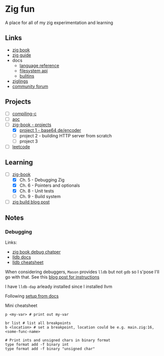 # Zig fun

A place for all of my zig experimentation and learning

## Links

- [zig book](https://pedropark99.github.io/zig-book/)
- [zig guide](https://zig.guide/master/)
- docs
  - [language reference](https://ziglang.org/documentation/master/)
  - [filesystem api](https://ziglang.org/documentation/master/std/#std.fs)
  - [bulitins](https://ziglang.org/documentation/master/#Builtin-Functions)
- [ziglings](https://codeberg.org/ziglings/exercises/#ziglings)
- [community forum](https://ziggit.dev/)

## Projects

- [ ] [compiling-c](./projects/compiling-c/README.md)
- [ ] [aoc](./projects/aoc/README.md)
- [ ] [zig-book - projects](https://pedropark99.github.io/zig-book/)
  - [x] [project 1 - base64 de/encoder](./projects/zig-book/project-1/main.zig)
  - [ ] project 2 - building HTTP server from scratch
  - [ ] project 3
- [ ] [leetcode](./projects/leetcode/README.md)

## Learning

- [ ] [zig-book](https://pedropark99.github.io/zig-book/)
  - [x] Ch. 5 - Debugging Zig
  - [x] Ch. 6 - Pointers and optionals
  - [x] Ch. 8 - Unit tests
  - [ ] Ch. 9 - Build system
- [ ] [zig build blog post](https://zig.news/xq/zig-build-explained-part-1-59lf)

## Notes

### Debugging

Links:
- [zig book debug chatper](https://pedropark99.github.io/zig-book/Chapters/02-debugging.html#fn3)
- [lldb docs](https://lldb.llvm.org/)
- [lldb cheatsheet](https://gist.github.com/ryanchang/a2f738f0c3cc6fbd71fa)

When considering debuggers, `Mason` provides `lldb` but not `gdb` so I s'pose I'll go with that.
See this [blog post for instructions](https://eliasdorneles.com/til/posts/customizing-neovim-debugging-highlight-zig-debug-w-codelldb/)

I have `lldb-dap` arleady installed since I installed llvm

Following [setup from docs](https://github.com/mfussenegger/nvim-dap/wiki/Debug-Adapter-installation#ccrust-via-lldb-vscode)

Mini cheatsheet
```lldb
p <my-var> # print out my-var

br list # list all breakpoints
b <location> # set a breakpoint, location could be e.g. main.zig:16, <some-func-name>

# Print ints and unsigned chars in binary format
type format add -f binary int
type format add -f binary "unsigned char"
```
